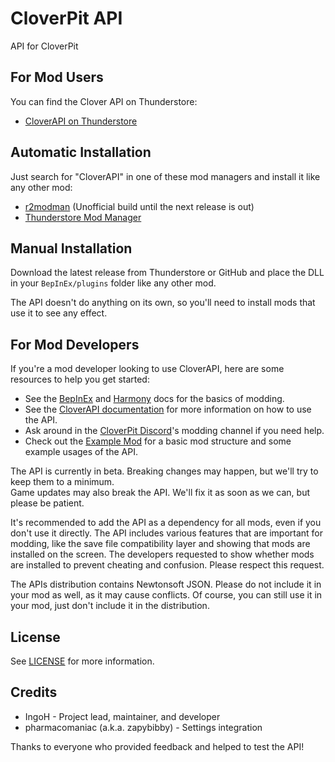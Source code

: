 # CloverPit API

API for CloverPit

## For Mod Users

You can find the Clover API on Thunderstore:
- [CloverAPI on Thunderstore](https://thunderstore.io/c/clover-pit/p/ModdingAPIs/CloverAPI/)

## Automatic Installation

Just search for "CloverAPI" in one of these mod managers and install it like any other mod:
- [r2modman](https://ingoh.net/r2modman.zip) (Unofficial build until the next release is out)
- [Thunderstore Mod Manager](https://www.overwolf.com/app/thunderstore-thunderstore_mod_manager)

## Manual Installation

Download the latest release from Thunderstore or GitHub and place the DLL in your `BepInEx/plugins` folder like any other mod.

The API doesn't do anything on its own, so you'll need to install mods that use it to see any effect.

## For Mod Developers

If you're a mod developer looking to use CloverAPI, here are some resources to help you get started:

- See the [BepInEx](https://docs.bepinex.dev/api/index.html)
  and [Harmony](https://harmony.pardeike.net/articles/intro.html) docs for the basics of modding.
- See the [CloverAPI documentation](https://ingoh.net/cloverapi/) for more information on how to use the API.
- Ask around in the [CloverPit Discord](https://discord.gg/zTAZ9erd5g)'s modding channel if you need help.
- Check out the [Example Mod](https://github.com/IngoHHacks/CloverPitExampleMod) for a basic mod structure and some
  example usages of the API.

The API is currently in beta. Breaking changes may happen, but we'll try to keep them to a minimum.  
Game updates may also break the API. We'll fix it as soon as we can, but please be patient.

It's recommended to add the API as a dependency for all mods, even if you don't use it directly. The API includes various
features that are important for modding, like the save file compatibility layer and showing that mods are installed
on the screen. The developers requested to show whether mods are installed to prevent cheating and confusion.
Please respect this request.

The APIs distribution contains Newtonsoft JSON. Please do not include it in your mod as well, as it may cause conflicts.
Of course, you can still use it in your mod, just don't include it in the distribution.

## License
See [LICENSE](LICENSE) for more information.

## Credits
- IngoH - Project lead, maintainer, and developer
- pharmacomaniac (a.k.a. zapybibby) - Settings integration

Thanks to everyone who provided feedback and helped to test the API!